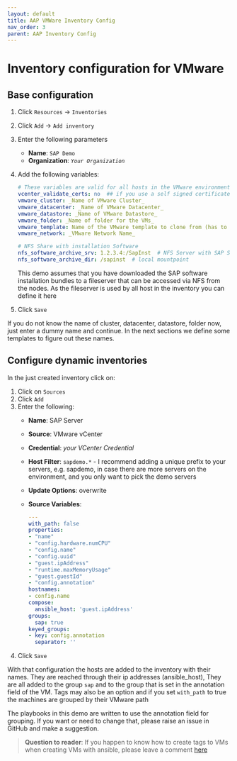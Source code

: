 ```yaml
---
layout: default
title: AAP VMWare Inventory Config
nav_order: 3
parent: AAP Inventory Config
---
```


# Inventory configuration for VMware

## Base configuration
1. Click `Resources` -> `Inventories`
2. Click `Add` -> `Add inventory`
3. Enter the following parameters
   - **Name**: `SAP Demo`
   - **Organization**: _`Your Organization`_
4. Add the following variables:
   
   ```yaml
   # These variables are valid for all hosts in the VMware environment
   vcenter_validate_certs: no  ## if you use a self signed certificate
   vmware_cluster: _Name of VMware Cluster_
   vmware_datacenter: _Name of VMware Datacenter_
   vmware_datastore: _Name of VMware Datastore_
   vmware_folder: _Name of folder for the VMs_
   vmware_template: Name of the VMware template to clone from (has to be in the VMware datastore for the module to work)
   vmware_network: _VMware Network Name_

   # NFS Share with installation Software
   nfs_software_archive_srv: 1.2.3.4:/SapInst  # NFS Server with SAP Software
   nfs_software_archive_dir: /sapinst  # local mountpoint
   ```

   This demo assumes that you have downloaded the SAP software installation bundles to a fileserver that can be accessed via NFS from the nodes. 
   As the fileserver is used by all host in the inventory you can define it here
  

 5. Click `Save`

If you do not know the name of cluster, datacenter, datastore, folder now, just enter a dummy name and continue.
In the next sections we define some templates to figure out these names.

## Configure dynamic inventories

In the just created inventory click on:
1. Click on `Sources`
2. Click `Add`
3. Enter the following:
   - **Name**: SAP Server
   - **Source**: VMware vCenter
   - **Credential**: _your VCenter Credential_
   - **Host Filter**: `sapdemo.*` - I recommend adding a unique prefix to your servers, e.g. sapdemo, in case there are more servers on the environment, and you only want to pick the demo servers  
   - **Update Options**: overwrite
   - **Source Variables**:
  
      ```yaml
      ---
      with_path: false
      properties:
      - "name"
      - "config.hardware.numCPU"
      - "config.name"
      - "config.uuid"
      - "guest.ipAddress"
      - "runtime.maxMemoryUsage"
      - "guest.guestId"
      - "config.annotation"
      hostnames:
      - config.name
      compose:
        ansible_host: 'guest.ipAddress'
      groups:
        sap: true
      keyed_groups:
      - key: config.annotation
        separator: ''
        ```
 4. Click `Save`

 With that configuration the hosts are added to the inventory with their names. They are reached through their ip addresses (ansible_host), They are all added to the group `sap` and to the group that is set in the annotation field of the VM. Tags may also be an option and if you set `with_path` to true the machines are grouped by their VMware path

 The playbooks in this demo are written to use the annotation field for grouping. If you want or need to change that, please raise an issue in GitHub and make a suggestion.

>**Question to reader**: If you happen to know how to create tags to VMs when creating VMs with ansible, please leave a comment [here](https://github.com/sap-linuxlab/demo.sap_install/issues/8) 